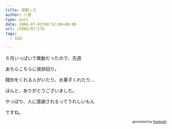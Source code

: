 ```yaml
---
title: 感動した
author: 八雲
type: post
date: 2006-07-01T00:52:00+00:00
url: /2006/07/178
tags:
  - 日記

---
```

６月いっぱいで異動だったので、先週
  
あちらこちらに挨拶回り。

餞別をくれる人がいたり、お菓子くれたり…
  
ほんと、ありがとうございました。
  
やっぱり、人に感謝されるってうれしいもん
  
ですね。<!--
feedpath info start
-->

<div style="text-align: right; font-size: 10px;">
  &nbsp;&nbsp;<span>generated by <a href="http://feedpath.jp">feedpath</a></span>
</div>

<!--
feedpath info end
-->
